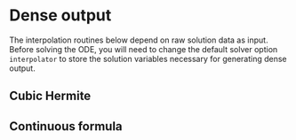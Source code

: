 
# Dense output

The interpolation routines below depend on raw solution data as input. Before solving the ODE, you will need to change the default solver option `interpolator` to store the solution variables necessary for generating dense output.

## Cubic Hermite


## Continuous formula
